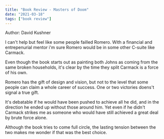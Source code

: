 ```yaml
---
title: "Book Review - Masters of Doom"
date: "2021-03-18"
tags: ["book review"]
---
```

Author: David Kushner

I can't help but feel like some people failled Romero.   With a financial and entrepenurial mentor i'm sure Romero would be in some other C-suite like Carmack.

Even though the book starts out as painting both Johns as coming from the same broken households, it's clear by the time they split Carmack is a force of his own.  

Romero has the gift of design and vision, but not to the level that some people can claim a whole career of success.  One or two victories doens't signal a true gift.

It's debatable if he would have been pushed to achieve all he did, and in the direction he ended up without those around him.  Yet even if he didn't Carmack strikes me as someone who would have still achieved a great deal by brute force alone.

Although the book tries to come full circle, the lasting tension between the two makes me wonder if that was the best choice.  